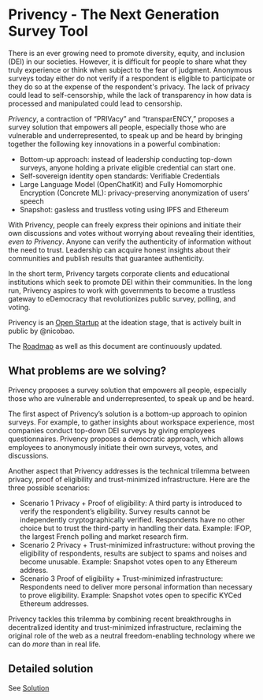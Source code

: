# Privency - The Next Generation Survey Tool

There is an ever growing need to promote diversity, equity, and inclusion (DEI) in our societies. However, it is difficult for people to share what they truly experience or think when subject to the fear of judgment. Anonymous surveys today either do not verify if a respondent is eligible to participate or they do so at the expense of the respondent's privacy. The lack of privacy could lead to self-censorship, while the lack of transparency in how data is processed and manipulated could lead to censorship.

_Privency_, a contraction of “PRIVacy” and “transparENCY,” proposes a survey solution that empowers all people, especially those who are vulnerable and underrepresented, to speak up and be heard by bringing together the following key innovations in a powerful combination:
- Bottom-up approach: instead of leadership conducting top-down surveys, anyone holding a private eligible credential can start one.
- Self-sovereign identity open standards: Verifiable Credentials
- Large Language Model (OpenChatKit) and Fully Homomorphic Encryption (Concrete ML): privacy-preserving anonymization of users’ speech
- Snapshot: gasless and trustless voting using IPFS and Ethereum

With Privency, people can freely express their opinions and initiate their own discussions and votes without worrying about revealing their identities, _even to Privency_. Anyone can verify the authenticity of information without the need to trust. Leadership can acquire honest insights about their communities and publish results that guarantee authenticity. 

In the short term, Privency targets corporate clients and educational institutions which seek to promote DEI within their communities. In the long run, Privency aspires to work with governments to become a trustless gateway to eDemocracy that revolutionizes public survey, polling, and voting.

Privency is an [Open Startup](https://cal.com/blog/open-startup) at the ideation stage, that is actively built in public by @nicobao.

The [Roadmap](./ROADMAP.md) as well as this document are continuously updated.

## What problems are we solving?

Privency proposes a survey solution that empowers all people, especially those who are vulnerable and underrepresented, to speak up and be heard. 

The first aspect of Privency’s solution is a bottom-up approach to opinion surveys. For example, to gather insights about workspace experience, most companies conduct top-down DEI surveys by giving employees questionnaires. Privency proposes a democratic approach, which allows employees to anonymously initiate their own surveys, votes, and discussions.

Another aspect that Privency addresses is the technical trilemma between privacy, proof of eligibility and trust-minimized infrastructure. Here are the three possible scenarios:
- Scenario 1 Privacy + Proof of eligibility: A third party is introduced to verify the respondent’s eligibility. Survey results cannot be independently cryptographically verified. Respondents have no other choice but to trust the third-party in handling their data. Example: IFOP, the largest French polling and market research firm.
- Scenario 2 Privacy + Trust-minimized infrastructure: without proving the eligibility of respondents, results are subject to spams and noises and become unusable. Example: Snapshot votes open to any Ethereum address.
- Scenario 3 Proof of eligibility + Trust-minimized infrastructure: Respondents need to deliver more personal information than necessary to prove eligibility. Example: Snapshot votes open to specific KYCed Ethereum addresses.

Privency tackles this trilemma by combining recent breakthroughs in decentralized identity and trust-minimized infrastructure, reclaiming the original role of the web as a neutral freedom-enabling technology where we can do _more_ than in real life.

## Detailed solution

See [Solution](./SOLUTION.md)
